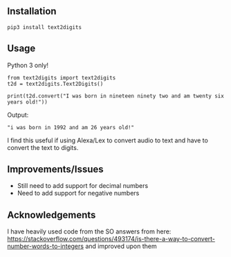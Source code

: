 ## Installation
```
pip3 install text2digits
```

## Usage
Python 3 only!
```
from text2digits import text2digits
t2d = text2digits.Text2Digits()

print(t2d.convert("I was born in nineteen ninety two and am twenty six years old!"))
```

Output:
```
"i was born in 1992 and am 26 years old!"
```

I find this useful if using Alexa/Lex to convert audio to text and have to convert the text to digits.

## Improvements/Issues
- Still need to add support for decimal numbers
- Need to add support for negative numbers

## Acknowledgements
I have heavily used code from the SO answers from here: https://stackoverflow.com/questions/493174/is-there-a-way-to-convert-number-words-to-integers
and improved upon them